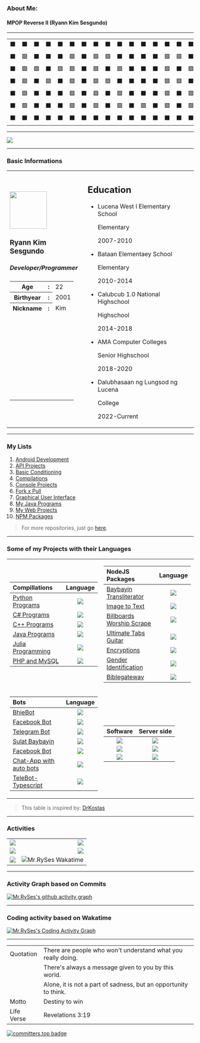 ### About Me:
#### MPOP Reverse II (Ryann Kim Sesgundo)

---

<table id="table">
		<tr><td>⬛</td><td>⬛</td><td>⬛</td><td>⬛</td><td>⬛</td><td>⬛</td><td>⬛</td><td>⬛</td><td>⬛</td><td>⬛</td><td>⬛</td><td>⬛</td><td>⬛</td><td>⬛</td><td>⬛</td><td>⬛</td><td>⬛</td><td>⬛</td><td>⬛</td><td>⬛</td><td>⬛</td><td>⬛</td><td>⬛</td><td>⬛</td><td>⬛</td><td>⬛</td><td>⬛</td><td>⬛</td><td>⬛</td><td>⬛</td><td>⬛</td><td>⬛</td><td>⬛</td><td>⬛</td><td>⬛</td><td>⬛</td><td>⬛</td><td>⬛</td><td>⬛</td><td>⬛</td><td>⬛</td><td>⬛</td><td>⬛</td><td>⬛</td><td>⬛</td><td>⬛</td><td>⬛</td><td>⬛</td></tr><tr><td>⬛</td><td>🟩</td><td>⬛</td><td>⬛</td><td>⬛</td><td>🟩</td><td>⬛</td><td>🟩</td><td>🟩</td><td>⬛</td><td>⬛</td><td>⬛</td><td>⬛</td><td>🟩</td><td>🟩</td><td>⬛</td><td>⬛</td><td>🟩</td><td>⬛</td><td>🟩</td><td>⬛</td><td>🟩</td><td>🟩</td><td>🟩</td><td>⬛</td><td>🟩</td><td>🟩</td><td>🟩</td><td>⬛</td><td>🟩</td><td>🟩</td><td>🟩</td><td>⬛</td><td>⬛</td><td>⬛</td><td>🟩</td><td>🟩</td><td>🟩</td><td>⬛</td><td>🟩</td><td>🟩</td><td>🟩</td><td>⬛</td><td>🟩</td><td>🟩</td><td>🟩</td><td>⬛</td><td>⬛</td></tr><tr><td>⬛</td><td>🟩</td><td>🟩</td><td>⬛</td><td>🟩</td><td>🟩</td><td>⬛</td><td>🟩</td><td>⬛</td><td>🟩</td><td>⬛</td><td>⬛</td><td>⬛</td><td>🟩</td><td>⬛</td><td>🟩</td><td>⬛</td><td>🟩</td><td>⬛</td><td>🟩</td><td>⬛</td><td>🟩</td><td>⬛</td><td>⬛</td><td>⬛</td><td>🟩</td><td>⬛</td><td>⬛</td><td>⬛</td><td>🟩</td><td>⬛</td><td>⬛</td><td>⬛</td><td>⬛</td><td>⬛</td><td>⬛</td><td>⬛</td><td>🟩</td><td>⬛</td><td>⬛</td><td>⬛</td><td>🟩</td><td>⬛</td><td>⬛</td><td>⬛</td><td>🟩</td><td>⬛</td><td>⬛</td></tr><tr><td>⬛</td><td>🟩</td><td>⬛</td><td>🟩</td><td>⬛</td><td>🟩</td><td>⬛</td><td>🟩</td><td>🟩</td><td>⬛</td><td>⬛</td><td>⬛</td><td>⬛</td><td>🟩</td><td>🟩</td><td>⬛</td><td>⬛</td><td>⬛</td><td>🟩</td><td>⬛</td><td>⬛</td><td>🟩</td><td>🟩</td><td>🟩</td><td>⬛</td><td>🟩</td><td>🟩</td><td>⬛</td><td>⬛</td><td>🟩</td><td>🟩</td><td>🟩</td><td>⬛</td><td>⬛</td><td>⬛</td><td>⬛</td><td>🟩</td><td>🟩</td><td>⬛</td><td>🟩</td><td>🟩</td><td>🟩</td><td>⬛</td><td>⬛</td><td>⬛</td><td>🟩</td><td>⬛</td><td>⬛</td></tr><tr><td>⬛</td><td>🟩</td><td>⬛</td><td>⬛</td><td>⬛</td><td>🟩</td><td>⬛</td><td>🟩</td><td>⬛</td><td>🟩</td><td>⬛</td><td>⬛</td><td>⬛</td><td>🟩</td><td>⬛</td><td>🟩</td><td>⬛</td><td>⬛</td><td>🟩</td><td>⬛</td><td>⬛</td><td>⬛</td><td>⬛</td><td>🟩</td><td>⬛</td><td>🟩</td><td>⬛</td><td>⬛</td><td>⬛</td><td>⬛</td><td>⬛</td><td>🟩</td><td>⬛</td><td>⬛</td><td>⬛</td><td>⬛</td><td>⬛</td><td>🟩</td><td>⬛</td><td>🟩</td><td>⬛</td><td>⬛</td><td>⬛</td><td>⬛</td><td>⬛</td><td>🟩</td><td>⬛</td><td>⬛</td></tr><tr><td>⬛</td><td>🟩</td><td>⬛</td><td>⬛</td><td>⬛</td><td>🟩</td><td>⬛</td><td>🟩</td><td>⬛</td><td>🟩</td><td>⬛</td><td>🟩</td><td>⬛</td><td>🟩</td><td>⬛</td><td>🟩</td><td>⬛</td><td>⬛</td><td>🟩</td><td>⬛</td><td>⬛</td><td>🟩</td><td>🟩</td><td>🟩</td><td>⬛</td><td>🟩</td><td>🟩</td><td>🟩</td><td>⬛</td><td>🟩</td><td>🟩</td><td>🟩</td><td>⬛</td><td>⬛</td><td>⬛</td><td>🟩</td><td>🟩</td><td>🟩</td><td>⬛</td><td>🟩</td><td>🟩</td><td>🟩</td><td>⬛</td><td>⬛</td><td>⬛</td><td>🟩</td><td>⬛</td><td>⬛</td></tr><tr><td>⬛</td><td>⬛</td><td>⬛</td><td>⬛</td><td>⬛</td><td>⬛</td><td>⬛</td><td>⬛</td><td>⬛</td><td>⬛</td><td>⬛</td><td>⬛</td><td>⬛</td><td>⬛</td><td>⬛</td><td>⬛</td><td>⬛</td><td>⬛</td><td>⬛</td><td>⬛</td><td>⬛</td><td>⬛</td><td>⬛</td><td>⬛</td><td>⬛</td><td>⬛</td><td>⬛</td><td>⬛</td><td>⬛</td><td>⬛</td><td>⬛</td><td>⬛</td><td>⬛</td><td>⬛</td><td>⬛</td><td>⬛</td><td>⬛</td><td>⬛</td><td>⬛</td><td>⬛</td><td>⬛</td><td>⬛</td><td>⬛</td><td>⬛</td><td>⬛</td><td>⬛</td><td>⬛</td><td>⬛</td></tr></table>

---

![](https://readme-typing-svg.demolab.com?font=Times+new+Roman&size=18&duration=2500&pause=500&width=500&vCenter=true&center=true&height=25&lines=I+am+RyannKim327;Android+Application+Developer;Backend+Developer;Soon+to+be+a+Full+Stack+Developer)

---
### Basic Informations
<table>
	<tr>
		<td>
			<img src="https://ryannkim327.vercel.app/img/ako.png" height="100">
			<h3>Ryann Kim Sesgundo</h3>
			<h5>Developer/Programmer</h5>
			<table>
				<tr>
					<th>
						Age
					</th>
					<th>:
					</th>
					<td>
						22
					</td>
				</tr>
				<tr>
					<th>
						Birthyear
					</th>
					<th>:
					</th>
					<td>
						2001
					</td>
				<tr>
					<th>
						Nickname
					</th>
					<th>:
					</th>
					<td>
						Kim
					</td>
				</tr>
				<tr>
				<td></td>
				<td></td>
				<td></td>
				</tr>
				<tr>
				<td><br><br><br><br><br><br><br><br><br><br><br></td>
				<td><br><br><br><br><br><br><br><br><br><br><br></td>
				<td><br><br><br><br><br><br><br><br><br><br><br></td>
				</tr>
			</table>
		</td>
		<td>
			<h2>Education</h2>
			<ul>
				<li>Lucena West I Elementary School
					<p>Elementary</p>
					<p>2007-2010</p>
				</li>
				<li>Bataan Elementaey School
					<p>Elementary</p>
					<p>2010-2014</p>
				</li>
				<li>Calubcub 1.0 National Highschool
					<p>Highschool</p>
					<p>2014-2018</p>
				</li>
				<li>AMA Computer Colleges
					<p>Senior Highschool</p>
					<p>2018-2020</p>
				</li>
				<li>Dalubhasaan ng Lungsod ng Lucena
					<p>College</p>
					<p>2022-Current</p>
				</li>
			</ul>
		</td>
	</tr>
</table>

---
### My Lists
1. [Android Development](https://github.com/stars/RyannKim327/lists/android-development)
2. [API Projects](https://github.com/stars/RyannKim327/lists/api-projects)
3. [Basic Conditioning](https://github.com/stars/RyannKim327/lists/basic-conditioning)
4. [Compilations](https://github.com/stars/RyannKim327/lists/compillation)
5. [Console Projects](https://github.com/stars/RyannKim327/lists/console-projects)
6. [Fork x Pull](https://github.com/stars/RyannKim327/lists/fork-x-pull)
7. [Graphical User Interface](https://github.com/stars/RyannKim327/lists/gui)
8. [My Java Programs](https://github.com/stars/RyannKim327/lists/my-java-programs)
9. [My Web Projects](https://github.com/stars/RyannKim327/lists/my-web-projects)
10. [NPM Packages](https://github.com/stars/RyannKim327/lists/npm-packages)

> For more repositories, just go [here](https://github.com/stars/RyannKim327/lists/my-repos).

---

### Some of my Projects with their Languages
<table>
<tr>
<td>

| Compillations | Language |
| :--- | :---: |
| [Python Programs](https://github.com/RyannKim327/Python-Programming-Compillation) | ![](https://img.shields.io/badge/-Python-black?color=3572A5&style=flat) |
| [C# Programs](https://github.com/RyannKim327/C-Sharp-Compillations) | ![](https://img.shields.io/badge/-C_Sharp-black?color=178600&style=flat) |
| [C++ Programs](https://github.com/RyannKim327/cpp-compilled-programs) | ![](https://img.shields.io/badge/-CPP-black?color=f34b7d&style=flat) |
| [Java Programs](https://github.com/RyannKim327/Java-compilled-programs) | ![](https://img.shields.io/badge/-Java-black?color=b07219&style=flat) |
| [Julia Programming](https://github.com/RyannKim327/Julia-Compillation-Projects) | ![](https://img.shields.io/badge/-Julia-black?color=a270ba&style=flat) |
| [PHP and MySQL](https://github.com/RyannKim327/Basic-CRUD-in-PHP-and-MySQL) | ![](https://img.shields.io/badge/MySQL-PHP-black?color=4F5D95&style=flat) |

</td>
<td>

| NodeJS Packages | Language |
| :--- | :---: |
| [Baybayin Transliterator](https://github.com/RyannKim327/Baybayin-Transliterator) | ![](https://img.shields.io/badge/Javascript-NodeJS-black?color=336633&style=flat) |
| [Image to Text](https://github.com/RyannKim327/image-to-text) | ![](https://img.shields.io/badge/Javascript-NodeJS-black?color=336633&style=flat)|
| [Billboards Worship Scrape](https://github.com/RyannKim327/Billboards-worship-scrape) | ![](https://img.shields.io/badge/Javascript-NodeJS-black?color=336633&style=flat)|
| [Ultimate Tabs Guitar](https://github.com/RyannKim327/UltimateGuitar-Project) | ![](https://img.shields.io/badge/Javascript-NodeJS-black?color=336633&style=flat)|
| [Encryptions](https://github.com/RyannKim327/MPOP-Encryptions) | ![](https://img.shields.io/badge/Javascript-NodeJS-black?color=336633&style=flat)|
| [Gender Identification](https://github.com/RyannKim327/Gender-Identification) | ![](https://img.shields.io/badge/Javascript-NodeJS-black?color=336633&style=flat)|
| [Biblegateway](https://github.com/RyannKim327/biblegateway) | ![](https://img.shields.io/badge/Javascript-NodeJS-black?color=336633&style=flat)|

</td>
</tr>
<tr>
<td>

| Bots | Language |
| :--- | :---: |
| [BhieBot](https://github.com/RyannKim327/BhieBot) | ![](https://img.shields.io/badge/Javascript-NodeJS-black?color=336633&style=flat) |
| [Facebook Bot](https://github.com/RyannKim327/FacebookBot) | ![](https://img.shields.io/badge/Javascript-NodeJS-black?color=336633&style=flat) |
| [Telegram Bot](https://github.com/RyannKim327/Telegram-Bot) | ![](https://img.shields.io/badge/Javascript-NodeJS-black?color=336633&style=flat) |
| [Sulat Baybayin](https://github.com/RyannKim327/FacebookBot) | ![](https://img.shields.io/badge/-Java-black?color=b07219&style=flat) |
| [Facebook Bot](https://github.com/RyannKim327/Facebook-Bot-Python) | ![](https://img.shields.io/badge/-Python-black?color=3572A5&style=flat) |
| [Chat-App with auto bots](https://github.com/RyannKim327/chat-app) | ![](https://img.shields.io/badge/Javascript-NodeJS-black?color=336633&style=flat) |
| [TeleBot-Typescript](https://github.com/RyannKim327/TeleBot-Typescript) | ![](https://img.shields.io/badge/-Typescript-black?color=3178c6&style=flat) |

</td>
<td>

| Software | Server side |
| :---: | :---: |
| [![](https://img.shields.io/badge/Launcher_App-Java-black?color=b07219&style=flat)](https://github.com/RyannKim327/Launcher-App) | [![](https://img.shields.io/badge/Server_Side_of_Launcher-NodeJS-black?color=336633&style=flat)](https://github.com/RyannKim327/Server-Side-of-Launcher) |
| [![](https://img.shields.io/badge/Front_end_Editor-Java-black?color=b07219&style=flat)](https://github.com/RyannKim327/Front-end-Editor) | ![](https://img.shields.io/badge/Not_found_server-PHP_MySQL-black?color=4F5D95&style=flat) |
| [![](https://img.shields.io/badge/19N0R3_Poetry_App-Java-black?color=b07219&style=flat)](https://github.com/RyannKim327/19N0R3-App) | [![](https://img.shields.io/badge/19N0R3_Server_Side-NodeJS-black?color=336633&style=flat)](https://github.com/RyannKim327/19N0R3) |

</td>
</tr>
</table>

> This table is inspired by: [DrKostas](https://github.com/drkostas)

---
### Activities
|  |  |
| :--- | ---: |
| ![](https://github-readme-stats.vercel.app/api?username=ryannkim327&show_icons=true&theme=radical) | ![](https://github-profile-summary-cards.vercel.app/api/cards/repos-per-language?username=RyannKim327&theme=radical) |
| ![](https://github-readme-stats.vercel.app/api/top-langs/?username=ryannkim327&layout=compact&theme=radical)  | ![](https://github-profile-summary-cards.vercel.app/api/cards/most-commit-language?username=RyannKim327&theme=radical) |
| ![](https://github-profile-trophy.vercel.app/?username=RyannKim327&theme=radical&column=4) | ![Mr.RySes Wakatime](https://github-readme-stats.vercel.app/api/wakatime?username=ryannkim327&theme=radical&layout=compact) |

---
### Activity Graph based on Commits
[![Mr.RySes's github activity graph](https://github-readme-activity-graph.vercel.app/graph?username=RyannKim327&bg_color=0a0119&color=18cda9&line=00f583&point=00ff11&area=true&hide_border=true)](https://github.com/RyannKim327/github-readme-activity-graph)

---
### Coding activity based on Wakatime
[![Mr.RySes's Coding Activity Graph](https://wakatime.com/share/@RyannKim327/dd925ff9-2f71-4f06-a339-329c1486869f.svg)](https://wakatime.com/share/@RyannKim327/dd925ff9-2f71-4f06-a339-329c1486869f.svg)

---
|  |  |
| --- | --- |
| Quotation | There are people who won't understand what you really doing. |
| | There's always a message given to you by this world. |
| | Alone, it is not a part of sadness, but an opportunity to think. |
| Motto | Destiny to win |
| Life Verse | Revelations 3:19 |

[![committers.top badge](https://user-badge.committers.top/philippines/RyannKim327.svg)](https://user-badge.committers.top/philippines/RyannKim327)
